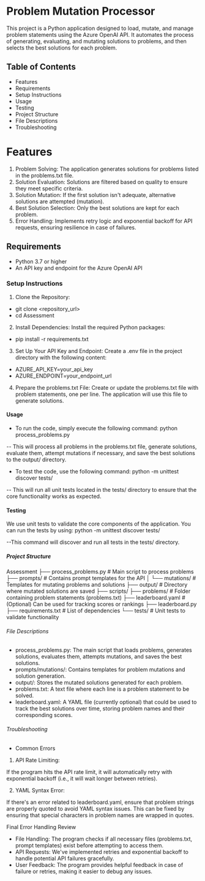 # Problem Mutation Processor

This project is a Python application designed to load, mutate, and manage problem statements using the Azure OpenAI API. It automates the process of generating, evaluating, and mutating solutions to problems, and then selects the best solutions for each problem.

## Table of Contents
* Features
* Requirements
* Setup Instructions
* Usage
* Testing
* Project Structure
* File Descriptions
* Troubleshooting

# Features
1. Problem Solving: The application generates solutions for problems listed in the problems.txt file.
2. Solution Evaluation: Solutions are filtered based on quality to ensure they meet specific criteria.
3. Solution Mutation: If the first solution isn't adequate, alternative solutions are attempted (mutation).
4. Best Solution Selection: Only the best solutions are kept for each problem.
5. Error Handling: Implements retry logic and exponential backoff for API requests, ensuring resilience in case of failures.

## Requirements
* Python 3.7 or higher
* An API key and endpoint for the Azure OpenAI API

### Setup Instructions
1. Clone the Repository:
- git clone <repository_url>
- cd Assessment

2. Install Dependencies: Install the required Python packages:
- pip install -r requirements.txt

3. Set Up Your API Key and Endpoint: Create a .env file in the project directory with the following content:
- AZURE_API_KEY=your_api_key
- AZURE_ENDPOINT=your_endpoint_url

4. Prepare the problems.txt File: Create or update the problems.txt file with problem statements, one per line. The application will use this file to generate solutions.

#### Usage
* To run the code, simply execute the following command:
python process_problems.py

-- This will process all problems in the problems.txt file, generate solutions, evaluate them, attempt mutations if necessary, and save the best solutions to the output/ directory.

* To test the code, use the following command:
python -m unittest discover tests/

-- This will run all unit tests located in the tests/ directory to ensure that the core functionality works as expected.

#### Testing
We use unit tests to validate the core components of the application. You can run the tests by using:
python -m unittest discover tests/

--This command will discover and run all tests in the tests/ directory.

##### Project Structure
Assessment
├── process_problems.py      # Main script to process problems
├── prompts/                 # Contains prompt templates for the API
│   └── mutations/           # Templates for mutating problems and solutions
├── output/                  # Directory where mutated solutions are saved
├── scripts/
├── problems/                # Folder containing problem statements (problems.txt)
├── leaderboard.yaml         # (Optional) Can be used for tracking scores or rankings
├── leaderboard.py         
├── requirements.txt         # List of dependencies
└── tests/                   # Unit tests to validate functionality

###### File Descriptions

* process_problems.py: The main script that loads problems, generates solutions, evaluates them, attempts mutations, and saves the best solutions.
* prompts/mutations/: Contains templates for problem mutations and solution generation.
* output/: Stores the mutated solutions generated for each problem.
* problems.txt: A text file where each line is a problem statement to be solved.
* leaderboard.yaml: A YAML file (currently optional) that could be used to track the best solutions over time, storing problem names and their corresponding scores.

###### Troubleshooting
- Common Errors
1. API Rate Limiting:

If the program hits the API rate limit, it will automatically retry with exponential backoff (i.e., it will wait longer between retries).

2. YAML Syntax Error:

If there's an error related to leaderboard.yaml, ensure that problem strings are properly quoted to avoid YAML syntax issues. This can be fixed by ensuring that special characters in problem names are wrapped in quotes.

Final Error Handling Review
- File Handling: The program checks if all necessary files (problems.txt, prompt templates) exist before attempting to access them.
- API Requests: We've implemented retries and exponential backoff to handle potential API failures gracefully.
- User Feedback: The program provides helpful feedback in case of failure or retries, making it easier to debug any issues.


